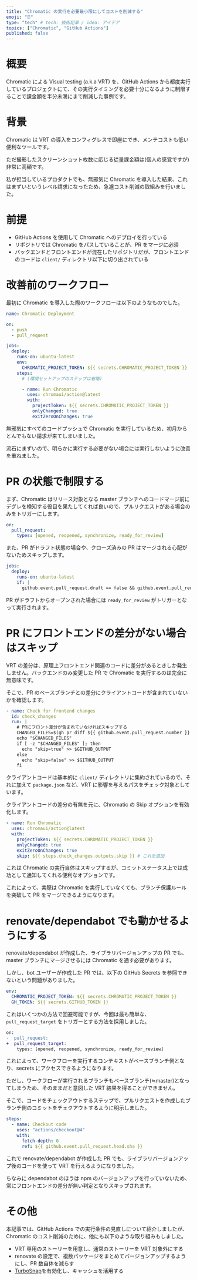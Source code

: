 ```yaml
---
title: "Chromatic の実行を必要最小限にしてコストを削減する"
emoji: "⏰️"
type: "tech" # tech: 技術記事 / idea: アイデア
topics: ["Chromatic", "GitHub Actions"]
published: false
---
```


# 概要

Chromatic による Visual testing (a.k.a VRT) を、GitHub Actions から都度実行しているプロジェクトにて、その実行タイミングを必要十分になるように制限することで課金額を半分未満にまで削減した事例です。

# 背景

Chromatic は VRT の導入をコンフィグレスで即座にでき、メンテコストも低い便利なツールです。

ただ撮影したスクリーンショット枚数に応じる従量課金額は(個人の感覚ですが)非常に高額です。

私が担当しているプロダクトでも、無邪気に Chromatic を導入した結果、これはまずいというレベル請求になったため、急遽コスト削減の取組みを行いました。

# 前提

- GitHub Actions を使用して Chromatic へのデプロイを行っている
- リポジトリでは Chromatic をパスしていることが、PR をマージに必須
- バックエンドとフロントエンドが混在したリポジトリだが、フロントエンドのコードは `client/` ディレクトリ以下に切り出されている

# 改善前のワークフロー

最初に Chromatic を導入した際のワークフローは以下のようなものでした。

```yml
name: Chromatic Deployment

on:
  - push
  - pull_request

jobs:
  deploy:
    runs-on: ubuntu-latest
    env:
      CHROMATIC_PROJECT_TOKEN: ${{ secrets.CHROMATIC_PROJECT_TOKEN }}
    steps:
      # (環境セットアップのステップは省略)

      - name: Run Chromatic
        uses: chromaui/action@latest
        with:
          projectToken: ${{ secrets.CHROMATIC_PROJECT_TOKEN }}
          onlyChanged: true
          exitZeroOnChanges: true
```

無邪気にすべてのコードプッシュで Chromatic を実行しているため、初月からとんでもない請求が来てしまいました。

流石にまずいので、明らかに実行する必要がない場合には実行しないように改善を重ねました。

# PR の状態で制限する

まず、Chromatic はリリース対象となる master ブランチへのコードマージ前にデグレを検知する役目を果たしてくれば良いので、プルリクエストがある場合のみをトリガーにします。

```yml
on:
  pull_request:
    types: [opened, reopened, synchronize, ready_for_review]
```

また、PR がドラフト状態の場合や、クローズ済みの PR はマージされる心配がないためスキップします。

```yml
jobs:
  deploy:
    runs-on: ubuntu-latest
    if: |
      github.event.pull_request.draft == false && github.event.pull_request.state == 'open'
```

PR がドラフトからオープンされた場合には `ready_for_review` がトリガーとなって実行されます。

# PR にフロントエンドの差分がない場合はスキップ

VRT の差分は、原理上フロントエンド関連のコードに差分があるときしか発生しません。バックエンドのみ変更した PR で Chromatic を実行するのは完全に無意味です。

そこで、PR のベースブランチとの差分にクライアントコードが含まれていないかを確認します。

```yml
- name: Check for frontend changes
  id: check_changes
  run: |
    # PRにフロント差分が含まれていなければスキップする
    CHANGED_FILES=$(gh pr diff ${{ github.event.pull_request.number }} --name-only | grep -E '^client/|package.json|pnpm-lock.yaml|^\.storybook/' || true)
    echo "$CHANGED_FILES"
    if [ -z "$CHANGED_FILES" ]; then
      echo "skip=true" >> $GITHUB_OUTPUT
    else
      echo "skip=false" >> $GITHUB_OUTPUT
    fi
```

クライアントコードは基本的に `client/` ディレクトリに集約されているので、それに加えて `package.json` など、VRT に影響を与えるパスをチェック対象としています。

クライアントコードの差分の有無を元に、Chromatic の Skip オプションを有効化します。

```yml
- name: Run Chromatic
  uses: chromaui/action@latest
  with:
    projectToken: ${{ secrets.CHROMATIC_PROJECT_TOKEN }}
    onlyChanged: true
    exitZeroOnChanges: true
    skip: ${{ steps.check_changes.outputs.skip }} # これを追加
```

これは Chromatic の実行自体はスキップするが、コミットステータス上では成功として通知してくれる便利なオプションです。

これによって、実際は Chromatic を実行していなくても、ブランチ保護ルールを突破して PR をマージできるようになります。

# renovate/dependabot でも動かせるようにする

renovate/dependabot が作成した、ライブラリバージョンアップの PR でも、master ブランチにマージさせるには Chromatic を通す必要があります。

しかし、bot ユーザーが作成した PR では、以下の GitHub Secrets を参照できないという問題がありました。

```yml
env:
  CHROMATIC_PROJECT_TOKEN: ${{ secrets.CHROMATIC_PROJECT_TOKEN }}
  GH_TOKEN: ${{ secrets.GITHUB_TOKEN }}
```

これはいくつかの方法で回避可能ですが、今回は最も簡単な、`pull_request_target` をトリガーとする方法を採用しました。

```diff
on:
-  pull_request:
+  pull_request_target:
    types: [opened, reopened, synchronize, ready_for_review]
```

これによって、ワークフローを実行するコンテキストがベースブランチ側となり、secrets にアクセスできるようになります。

ただし、ワークフローが実行されるブランチもベースブランチ(≒master)となってしまうため、そのままだと意図した VRT 結果を得ることができません。

そこで、コードをチェックアウトするステップで、プルリクエストを作成したブランチ側のコミットをチェクアウトするように明示しました。

```yml
steps:
  - name: Checkout code
    uses: "actions/checkout@4"
    with:
      fetch-depth: 0
      ref: ${{ github.event.pull_request.head.sha }}
```

これで renovate/dependabot が作成した PR でも、ライブラリバージョンアップ後のコードを使って VRT を行えるようになりました。

ちなみに dependabot のほうは npm のバージョンアップを行っていないため、常にフロントエンドの差分が無い判定となりスキップされます。

# その他

本記事では、GitHub Actions での実行条件の見直しについて紹介しましたが、Chromatic のコスト削減のために、他にも以下のような取り組みもしました。

- VRT 専用のストーリーを用意し、通常のストーリーを VRT 対象外にする
- renovate の設定で、複数パッケージをまとめてバージョンアップするようにし、PR 数自体を減らす
- [TurboSnap](https://www.chromatic.com/docs/turbosnap/)を有効化し、キャッシュを活用する
